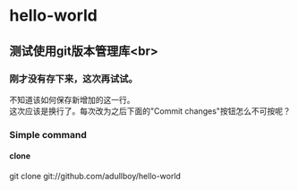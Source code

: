 # hello-world
## 测试使用git版本管理库\<br>
### 刚才没有存下来，这次再试试。
不知道该如何保存新增加的这一行。<br>
这次应该是换行了。每次改为之后下面的"Commit changes"按钮怎么不可按呢？<br>
### Simple command
#### clone<br>
git clone git://github.com/adullboy/hello-world
